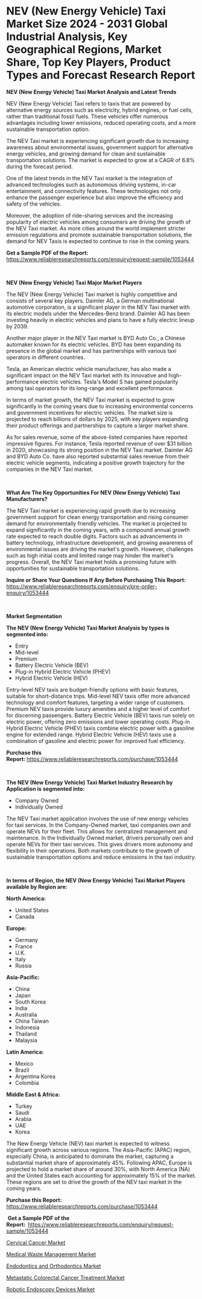 <p><h1>NEV (New Energy Vehicle) Taxi Market Size 2024 - 2031 Global Industrial Analysis, Key Geographical Regions, Market Share, Top Key Players, Product Types and Forecast Research Report</h1></p><p><strong>NEV (New Energy Vehicle) Taxi Market Analysis and Latest Trends</strong></p>
<p><p>NEV (New Energy Vehicle) Taxi refers to taxis that are powered by alternative energy sources such as electricity, hybrid engines, or fuel cells, rather than traditional fossil fuels. These vehicles offer numerous advantages including lower emissions, reduced operating costs, and a more sustainable transportation option.</p><p>The NEV Taxi market is experiencing significant growth due to increasing awareness about environmental issues, government support for alternative energy vehicles, and growing demand for clean and sustainable transportation solutions. The market is expected to grow at a CAGR of 6.8% during the forecast period.</p><p>One of the latest trends in the NEV Taxi market is the integration of advanced technologies such as autonomous driving systems, in-car entertainment, and connectivity features. These technologies not only enhance the passenger experience but also improve the efficiency and safety of the vehicles.</p><p>Moreover, the adoption of ride-sharing services and the increasing popularity of electric vehicles among consumers are driving the growth of the NEV Taxi market. As more cities around the world implement stricter emission regulations and promote sustainable transportation solutions, the demand for NEV Taxis is expected to continue to rise in the coming years.</p></p>
<p><strong>Get a Sample PDF of the Report:&nbsp;</strong> <a href="https://www.reliableresearchreports.com/enquiry/request-sample/1053444">https://www.reliableresearchreports.com/enquiry/request-sample/1053444</a></p>
<p>&nbsp;</p>
<p><strong>NEV (New Energy Vehicle) Taxi Major Market Players</strong></p>
<p><p>The NEV (New Energy Vehicle) Taxi market is highly competitive and consists of several key players. Daimler AG, a German multinational automotive corporation, is a significant player in the NEV Taxi market with its electric models under the Mercedes-Benz brand. Daimler AG has been investing heavily in electric vehicles and plans to have a fully electric lineup by 2039.</p><p>Another major player in the NEV Taxi market is BYD Auto Co., a Chinese automaker known for its electric vehicles. BYD has been expanding its presence in the global market and has partnerships with various taxi operators in different countries.</p><p>Tesla, an American electric vehicle manufacturer, has also made a significant impact on the NEV Taxi market with its innovative and high-performance electric vehicles. Tesla's Model S has gained popularity among taxi operators for its long-range and excellent performance.</p><p>In terms of market growth, the NEV Taxi market is expected to grow significantly in the coming years due to increasing environmental concerns and government incentives for electric vehicles. The market size is projected to reach billions of dollars by 2025, with key players expanding their product offerings and partnerships to capture a larger market share.</p><p>As for sales revenue, some of the above-listed companies have reported impressive figures. For instance, Tesla reported revenue of over $31 billion in 2020, showcasing its strong position in the NEV Taxi market. Daimler AG and BYD Auto Co. have also reported substantial sales revenue from their electric vehicle segments, indicating a positive growth trajectory for the companies in the NEV Taxi market.</p></p>
<p>&nbsp;</p>
<p><strong>What Are The Key Opportunities For NEV (New Energy Vehicle) Taxi Manufacturers?</strong></p>
<p><p>The NEV Taxi market is experiencing rapid growth due to increasing government support for clean energy transportation and rising consumer demand for environmentally friendly vehicles. The market is projected to expand significantly in the coming years, with a compound annual growth rate expected to reach double digits. Factors such as advancements in battery technology, infrastructure development, and growing awareness of environmental issues are driving the market's growth. However, challenges such as high initial costs and limited range may hinder the market's progress. Overall, the NEV Taxi market holds a promising future with opportunities for sustainable transportation solutions.</p></p>
<p><strong>Inquire or Share Your Questions If Any Before Purchasing This Report:</strong> <a href="https://www.reliableresearchreports.com/enquiry/pre-order-enquiry/1053444">https://www.reliableresearchreports.com/enquiry/pre-order-enquiry/1053444</a></p>
<p>&nbsp;</p>
<p><strong>Market Segmentation</strong></p>
<p><strong>The NEV (New Energy Vehicle) Taxi Market Analysis by types is segmented into:</strong></p>
<p><ul><li>Entry</li><li>Mid-level</li><li>Premium</li><li>Battery Electric Vehicle (BEV)</li><li>Plug-in Hybrid Electric Vehicle (PHEV)</li><li>Hybrid Electric Vehicle (HEV)</li></ul></p>
<p><p>Entry-level NEV taxis are budget-friendly options with basic features, suitable for short-distance trips. Mid-level NEV taxis offer more advanced technology and comfort features, targeting a wider range of customers. Premium NEV taxis provide luxury amenities and a higher level of comfort for discerning passengers. Battery Electric Vehicle (BEV) taxis run solely on electric power, offering zero emissions and lower operating costs. Plug-in Hybrid Electric Vehicle (PHEV) taxis combine electric power with a gasoline engine for extended range. Hybrid Electric Vehicle (HEV) taxis use a combination of gasoline and electric power for improved fuel efficiency.</p></p>
<p><strong>Purchase this Report:&nbsp;</strong><a href="https://www.reliableresearchreports.com/purchase/1053444">https://www.reliableresearchreports.com/purchase/1053444</a></p>
<p>&nbsp;</p>
<p><strong>The NEV (New Energy Vehicle) Taxi Market Industry Research by Application is segmented into:</strong></p>
<p><ul><li>Company Owned</li><li>Individually Owned</li></ul></p>
<p><p>The NEV Taxi market application involves the use of new energy vehicles for taxi services. In the Company-Owned market, taxi companies own and operate NEVs for their fleet. This allows for centralized management and maintenance. In the Individually Owned market, drivers personally own and operate NEVs for their taxi services. This gives drivers more autonomy and flexibility in their operations. Both markets contribute to the growth of sustainable transportation options and reduce emissions in the taxi industry.</p></p>
<p>&nbsp;</p>
<p><strong>In terms of Region, the NEV (New Energy Vehicle) Taxi Market Players available by Region are:</strong></p>
<p>
    <p> <strong> North America: </strong>
        <ul>
            <li>United States</li>
            <li>Canada</li>
        </ul>
        </p> 
    <p> <strong> Europe: </strong>
        <ul>
            <li>Germany</li>
            <li>France</li>
            <li>U.K.</li>
            <li>Italy</li>
            <li>Russia</li>
        </ul>
        </p> 
    <p> <strong> Asia-Pacific: </strong>
        <ul>
            <li>China</li>
            <li>Japan</li>
            <li>South Korea</li>
            <li>India</li>
            <li>Australia</li>
            <li>China Taiwan</li>
            <li>Indonesia</li>
            <li>Thailand</li>
            <li>Malaysia</li>
        </ul>
        </p> 
    <p> <strong> Latin America: </strong>
        <ul>
            <li>Mexico</li>
            <li>Brazil</li>
            <li>Argentina Korea</li>
            <li>Colombia</li>
        </ul>
        </p> 
    <p> <strong> Middle East & Africa: </strong>
        <ul>
            <li>Turkey</li>
            <li>Saudi</li>
            <li>Arabia</li>
            <li>UAE</li>
            <li>Korea</li>
        </ul>
    </p>
    </p>
<p><p>The New Energy Vehicle (NEV) taxi market is expected to witness significant growth across various regions. The Asia-Pacific (APAC) region, especially China, is anticipated to dominate the market, capturing a substantial market share of approximately 45%. Following APAC, Europe is projected to hold a market share of around 30%, with North America (NA) and the United States each accounting for approximately 15% of the market. These regions are set to drive the growth of the NEV taxi market in the coming years.</p></p>
<p><strong>Purchase this Report: </strong><a href="https://www.reliableresearchreports.com/purchase/1053444">https://www.reliableresearchreports.com/purchase/1053444</a></p>
<p>&nbsp;<strong>Get a Sample PDF of the Report:&nbsp;&nbsp;</strong><a href="https://www.reliableresearchreports.com/enquiry/request-sample/1053444">https://www.reliableresearchreports.com/enquiry/request-sample/1053444</a></p>
<p><strong></strong></p>
<p><p><a href="https://medium.com/@karinaokon98/cervical-cancer-market-analysis-its-cagr-market-segmentation-and-global-industry-overview-c089a23f7b26">Cervical Cancer Market</a></p><p><a href="https://medium.com/@christianchavez757/medical-waste-management-market-insight-market-trends-growth-forecasted-from-2024-to-2031-8a4e930fb83b">Medical Waste Management Market</a></p><p><a href="https://medium.com/@geovanyjast76845/analyzing-endodontics-and-orthodontics-market-global-industry-perspective-and-forecast-2024-to-bf5ca03579be">Endodontics and Orthodontics Market</a></p><p><a href="https://medium.com/@karinaokon98/metastatic-colorectal-cancer-treatment-market-furnishes-information-on-market-share-market-trends-5df45231739d">Metastatic Colorectal Cancer Treatment Market</a></p><p><a href="https://medium.com/@christianchavez757/robotic-endoscopy-devices-market-research-report-its-history-and-forecast-2024-to-2031-949e99d9a189">Robotic Endoscopy Devices Market</a></p></p>